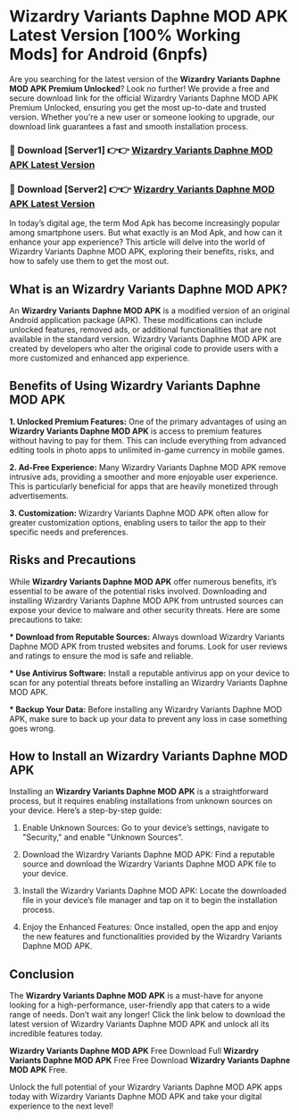 # Wizardry Variants Daphne MOD APK Latest Version [100% Working Mods] for Android (6npfs)

Are you searching for the latest version of the <strong>Wizardry Variants Daphne MOD APK Premium Unlocked</strong>? Look no further! We provide a free and secure download link for the official Wizardry Variants Daphne MOD APK Premium Unlocked, ensuring you get the most up-to-date and trusted version. Whether you're a new user or someone looking to upgrade, our download link guarantees a fast and smooth installation process.


<h3>🔴 Download [Server1] 👉👉 <a href="https://getmodsapk.pages.dev?q=Wizardry+Variants+Daphne+MOD+APK&ref=4R3">Wizardry Variants Daphne MOD APK Latest Version</a></h3>

<h3>🔴 Download [Server2] 👉👉 <a href="https://getmodsapk.pages.dev?q=Wizardry+Variants+Daphne+MOD+APK&ref=4R3">Wizardry Variants Daphne MOD APK Latest Version</a></h3>


In today’s digital age, the term Mod Apk has become increasingly popular among smartphone users. But what exactly is an Mod Apk, and how can it enhance your app experience? This article will delve into the world of Wizardry Variants Daphne MOD APK, exploring their benefits, risks, and how to safely use them to get the most out.


<h2>What is an Wizardry Variants Daphne MOD APK?</h2>

An <strong>Wizardry Variants Daphne MOD APK</strong> is a modified version of an original Android application package (APK). These modifications can include unlocked features, removed ads, or additional functionalities that are not available in the standard version. Wizardry Variants Daphne MOD APK are created by developers who alter the original code to provide users with a more customized and enhanced app experience.


<h2>Benefits of Using Wizardry Variants Daphne MOD APK</h2>

<strong> 1. Unlocked Premium Features:</strong> One of the primary advantages of using an <strong>Wizardry Variants Daphne MOD APK</strong> is access to premium features without having to pay for them. This can include everything from advanced editing tools in photo apps to unlimited in-game currency in mobile games.

<strong> 2. Ad-Free Experience:</strong> Many Wizardry Variants Daphne MOD APK remove intrusive ads, providing a smoother and more enjoyable user experience. This is particularly beneficial for apps that are heavily monetized through advertisements.

<strong> 3. Customization:</strong> Wizardry Variants Daphne MOD APK often allow for greater customization options, enabling users to tailor the app to their specific needs and preferences.


<h2>Risks and Precautions</h2>

While <strong>Wizardry Variants Daphne MOD APK</strong> offer numerous benefits, it’s essential to be aware of the potential risks involved. Downloading and installing Wizardry Variants Daphne MOD APK from untrusted sources can expose your device to malware and other security threats. Here are some precautions to take:

<strong> * Download from Reputable Sources:</strong> Always download Wizardry Variants Daphne MOD APK from trusted websites and forums. Look for user reviews and ratings to ensure the mod is safe and reliable.

<strong> * Use Antivirus Software:</strong> Install a reputable antivirus app on your device to scan for any potential threats before installing an Wizardry Variants Daphne MOD APK.

<strong> * Backup Your Data:</strong> Before installing any Wizardry Variants Daphne MOD APK, make sure to back up your data to prevent any loss in case something goes wrong.


<h2>How to Install an Wizardry Variants Daphne MOD APK</h2>

Installing an <strong>Wizardry Variants Daphne MOD APK</strong> is a straightforward process, but it requires enabling installations from unknown sources on your device. Here’s a step-by-step guide:

 1. Enable Unknown Sources: Go to your device’s settings, navigate to "Security," and enable "Unknown Sources".

 2. Download the Wizardry Variants Daphne MOD APK: Find a reputable source and download the Wizardry Variants Daphne MOD APK file to your device.

 3. Install the Wizardry Variants Daphne MOD APK: Locate the downloaded file in your device’s file manager and tap on it to begin the installation process.

 4. Enjoy the Enhanced Features: Once installed, open the app and enjoy the new features and functionalities provided by the Wizardry Variants Daphne MOD APK.


<h2><strong>Conclusion</strong></h2>

The <strong>Wizardry Variants Daphne MOD APK</strong> is a must-have for anyone looking for a high-performance, user-friendly app that caters to a wide range of needs. Don’t wait any longer! Click the link below to download the latest version of Wizardry Variants Daphne MOD APK and unlock all its incredible features today.

<strong>Wizardry Variants Daphne MOD APK</strong> Free Download Full <strong>Wizardry Variants Daphne MOD APK</strong> Free Free Download <strong>Wizardry Variants Daphne MOD APK</strong> Free.

Unlock the full potential of your Wizardry Variants Daphne MOD APK apps today with Wizardry Variants Daphne MOD APK and take your digital experience to the next level!